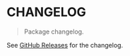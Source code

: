 # CHANGELOG

> Package changelog.

See [GitHub Releases](https://github.com/stdlib-js/stats-base-dists-poisson-pmf/releases) for the changelog.